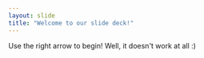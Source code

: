 ```yaml
---
layout: slide
title: "Welcome to our slide deck!"
---
```


Use the right arrow to begin!
Well, it doesn't work at all :)
